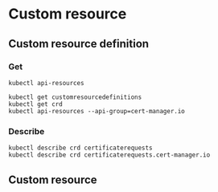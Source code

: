 # Custom resource

## Custom resource definition

### Get
```shell
kubectl api-resources
```

```shell
kubectl get customresourcedefinitions
kubectl get crd
kubectl api-resources --api-group=cert-manager.io
```

### Describe

```shell
kubectl describe crd certificaterequests
kubectl describe crd certificaterequests.cert-manager.io
```

## Custom resource
